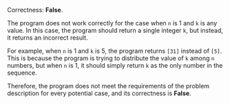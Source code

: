 Correctness: **False**.

The program does not work correctly for the case when `n` is 1 and `k` is any value. In this case, the program should return a single integer `k`, but instead, it returns an incorrect result.

For example, when `n` is 1 and `k` is 5, the program returns `[31]` instead of `[5]`. This is because the program is trying to distribute the value of `k` among `n` numbers, but when `n` is 1, it should simply return `k` as the only number in the sequence.

Therefore, the program does not meet the requirements of the problem description for every potential case, and its correctness is **False**.